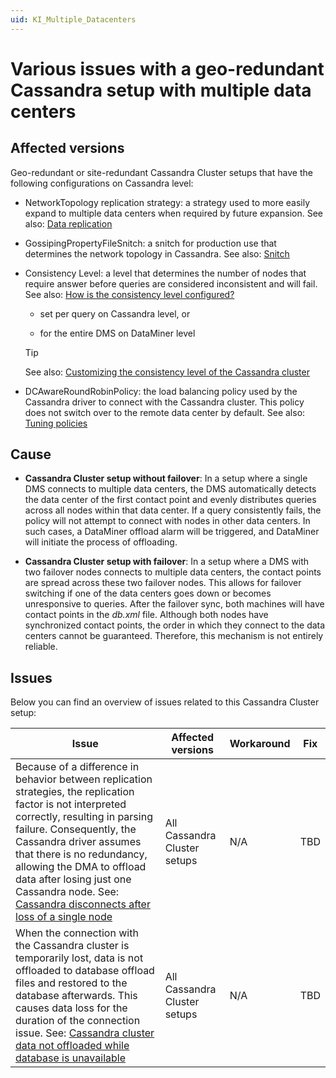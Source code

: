 ```yaml
---
uid: KI_Multiple_Datacenters
---
```


# Various issues with a geo-redundant Cassandra setup with multiple data centers

## Affected versions

Geo-redundant or site-redundant Cassandra Cluster setups that have the following configurations on Cassandra level:

- NetworkTopology replication strategy: a strategy used to more easily expand to multiple data centers when required by future expansion. See also: [Data replication](https://docs.datastax.com/en/cassandra-oss/3.0/cassandra/architecture/archDataDistributeReplication.html)

- GossipingPropertyFileSnitch: a snitch for production use that determines the network topology in Cassandra. See also: [Snitch](https://cassandra.apache.org/doc/latest/cassandra/architecture/snitch.html)

- Consistency Level: a level that determines the number of nodes that require answer before queries are considered inconsistent and will fail. See also: [How is the consistency level configured?](https://docs.datastax.com/en/cassandra-oss/3.0/cassandra/dml/dmlConfigConsistency.html)

  - set per query on Cassandra level, or

  - for the entire DMS on DataMiner level

  > [!TIP]
  > See also: [Customizing the consistency level of the Cassandra cluster](xref:Migrating_the_general_database_to_a_DMS_Cassandra_cluster#customizing-the-consistency-level-of-the-cassandra-cluster)

- DCAwareRoundRobinPolicy: the load balancing policy used by the Cassandra driver to connect with the Cassandra cluster. This policy does not switch over to the remote data center by default. See also: [Tuning policies](https://docs.datastax.com/en/developer/csharp-driver/3.19/features/tuning-policies/)

## Cause

- **Cassandra Cluster setup without failover**: In a setup where a single DMS connects to multiple data centers, the DMS automatically detects the data center of the first contact point and evenly distributes queries across all nodes within that data center. If a query consistently fails, the policy will not attempt to connect with nodes in other data centers. In such cases, a DataMiner offload alarm will be triggered, and DataMiner will initiate the process of offloading.

- **Cassandra Cluster setup with failover**: In a setup where a DMS with two failover nodes connects to multiple data centers, the contact points are spread across these two failover nodes. This allows for failover switching if one of the data centers goes down or becomes unresponsive to queries. After the failover sync, both machines will have contact points in the *db.xml* file. Although both nodes have synchronized contact points, the order in which they connect to the data centers cannot be guaranteed. Therefore, this mechanism is not entirely reliable.

## Issues

Below you can find an overview of issues related to this Cassandra Cluster setup:

| Issue | Affected versions | Workaround | Fix |
|--|--|--|--|
| Because of a difference in behavior between replication strategies, the replication factor is not interpreted correctly, resulting in parsing failure. Consequently, the Cassandra driver assumes that there is no redundancy, allowing the DMA to offload data after losing just one Cassandra node. See: [Cassandra disconnects after loss of a single node](xref:KI_Cassandra_disconnects_after_loss_of_a_single_node)| All Cassandra Cluster setups | N/A | TBD |
| When the connection with the Cassandra cluster is temporarily lost, data is not offloaded to database offload files and restored to the database afterwards. This causes data loss for the duration of the connection issue. See: [Cassandra cluster data not offloaded while database is unavailable](xref:KI_Cassandra_cluster_data_not_offloaded)| All Cassandra Cluster setups | N/A | TBD |
